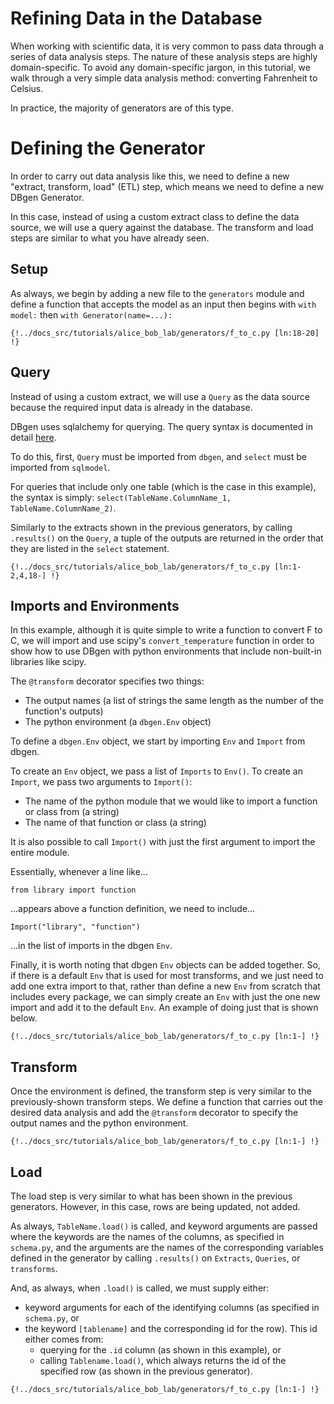 # Refining Data in the Database

When working with scientific data, it is very common to pass data through a series of data analysis steps. The nature of these analysis steps are highly domain-specific. To avoid any domain-specific jargon, in this tutorial, we walk through a very simple data analysis method: converting Fahrenheit to Celsius.

In practice, the majority of generators are of this type.

<!-- In signal processing, it may be common to take Fourier Transforms, in spectroscopy, it may be common to do background subtraction and peak-finding.  -->

# Defining the Generator

In order to carry out data analysis like this, we need to define a new "extract, transform, load" (ETL) step, which means we need to define a new DBgen Generator.

In this case, instead of using a custom extract class to define the data source, we will use a query against the database. The transform and load steps are similar to what you have already seen.

## Setup

As always, we begin by adding a new file to the `generators` module and define a function that accepts the model as an input then begins with `with model:` then `with Generator(name=...):`

```python3
{!../docs_src/tutorials/alice_bob_lab/generators/f_to_c.py [ln:18-20] !}
```

## Query

Instead of using a custom extract, we will use a `Query` as the data source because the required input data is already in the database.

DBgen uses sqlalchemy for querying. The query syntax is documented in detail <a href="https://www.sqlalchemy.org/">here</a>.

To do this, first, `Query` must be imported from `dbgen`, and `select` must be imported from `sqlmodel`.

For queries that include only one table (which is the case in this example), the syntax is simply: `select(TableName.ColumnName_1, TableName.ColumnName_2)`.

Similarly to the extracts shown in the previous generators, by calling `.results()` on the `Query`, a tuple of the outputs are returned in the order that they are listed in the `select` statement.

```python3 hl_lines="11-13"
{!../docs_src/tutorials/alice_bob_lab/generators/f_to_c.py [ln:1-2,4,18-] !}
```

## Imports and Environments

In this example, although it is quite simple to write a function to convert F to C, we will import and use scipy's `convert_temperature` function in order to show how to use DBgen with python environments that include non-built-in libraries like scipy.

The `@transform` decorator specifies two things:

- The output names (a list of strings the same length as the number of the function's outputs)
- The python environment (a `dbgen.Env` object)

To define a `dbgen.Env` object, we start by importing `Env` and `Import` from dbgen.

To create an `Env` object, we pass a list of `Imports` to `Env()`. To create an `Import`, we pass two arguments to `Import()`:

- The name of the python module that we would like to import a function or class from (a string)
- The name of that function or class (a string)

It is also possible to call `Import()` with just the first argument to import the entire module.

Essentially, whenever a line like...

```from library import function```

...appears above a function definition, we need to include...

```Import("library", "function")```

...in the list of imports in the dbgen `Env`.

Finally, it is worth noting that dbgen `Env` objects can be added together. So, if there is a default `Env` that is used for most transforms, and we just need to add one extra import to that, rather than define a new `Env` from scratch that includes every package, we can simply create an `Env` with just the one new import and add it to the default `Env`. An example of doing just that is shown below.

```python3 hl_lines="8"
{!../docs_src/tutorials/alice_bob_lab/generators/f_to_c.py [ln:1-] !}
```


## Transform

Once the environment is defined, the transform step is very similar to the previously-shown transform steps. We define a function that carries out the desired data analysis and add the `@transform` decorator to specify the output names and the python environment.

```python3 hl_lines="7-15"
{!../docs_src/tutorials/alice_bob_lab/generators/f_to_c.py [ln:1-] !}
```

## Load

The load step is very similar to what has been shown in the previous generators. However, in this case, rows are being updated, not added.

As always, `TableName.load()` is called, and keyword arguments are passed where the keywords are the names of the columns, as specified in `schema.py`, and the arguments are the names of the corresponding variables defined in the generator by calling `.results()` on `Extracts`, `Queries`, or `transforms`.

And, as always, when `.load()` is called, we must supply either:

- keyword arguments for each of the identifying columns (as specified in `schema.py`, or
- the keyword `[tablename]` and the corresponding id for the row). This id either comes from:
    - querying for the `.id` column (as shown in this example), or 
    - calling `Tablename.load()`, which always returns the id of the specified row (as shown in the previous generator).


```python3 hl_lines="25-28"
{!../docs_src/tutorials/alice_bob_lab/generators/f_to_c.py [ln:1-] !}
```